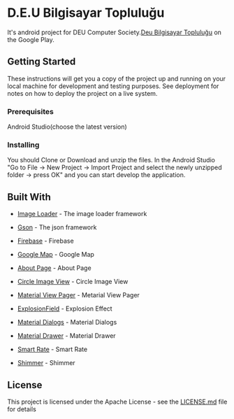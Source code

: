 # D.E.U Bilgisayar Topluluğu
It's android project for DEU Computer Society.[Deu Bilgisayar Topluluğu](https://play.google.com/store/apps/details?id=com.deu.oguz.bilgisayarToplulugu&hl=en) on the Google Play.
## Getting Started
These instructions will get you a copy of the project up and running on your local machine for development and testing purposes. See deployment for notes on how to deploy the project on a live system.
### Prerequisites
Android Studio(choose the latest version)
### Installing
You should Clone or Download and unzip the files. In the Android Studio "Go to File -> New Project -> Import Project and select the newly unzipped folder -> press OK" and you can start develop the application.
## Built With
* [Image Loader](https://github.com/bumptech/glide) - The image loader framework

* [Gson](https://github.com/google/gson) - The json framework

* [Firebase](https://firebase.google.com/docs/android/setup) - Firebase

* [Google Map](https://developers.google.com/android/guides/setup) - Google Map

* [About Page](https://github.com/jrvansuita/MaterialAbout) - About Page

* [Circle Image View](https://github.com/hdodenhof/CircleImageView) - Circle Image View
* [Material View Pager](https://github.com/florent37/MaterialViewPager) - Metarial View Pager
* [ExplosionField](https://github.com/tyrantgit/ExplosionField) - Explosion Effect
* [Material Dialogs](https://github.com/afollestad/material-dialogs) - Material Dialogs
* [Material Drawer](https://github.com/mikepenz/MaterialDrawer) - Material Drawer
* [Smart Rate](https://github.com/codemybrainsout/smart-app-rate) - Smart Rate
* [Shimmer](https://github.com/RomainPiel/Shimmer-android) - Shimmer
## License
This project is licensed under the Apache License - see the [LICENSE.md](LICENSE.md) file for details
